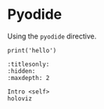# Pyodide

Using the `pyodide` directive.

```{pyodide}
print('hello')
```

```{toctree}
:titlesonly:
:hidden:
:maxdepth: 2

Intro <self>
holoviz
```
